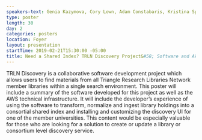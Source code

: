 ```yaml
---
speakers-text: Genia Kazymova, Cory Lown, Adam Constabaris, Kristina Spurgin, Ben Heet
type: poster
length: 30
day: 2
categories: posters
location: Foyer
layout: presentation
startTime: 2019-02-21T15:30:00 -05:00
title: Need a Shared Index? TRLN Discovery Project&#58; Software and AWS Architecture Overview
---
```

TRLN Discovery is a collaborative software development project which allows users to find materials from all Triangle Research Libraries Network member libraries within a single search environment. This poster will include a summary of the software developed for this project as well as the AWS technical infrastructure. It will include the developer’s experience of using the software to transform, normalize and ingest library holdings into a consortial shared index and installing and customizing the discovery UI for one of the member universities. This content would be especially valuable for those who are looking for a solution to create or update a library or consortium level discovery service.
